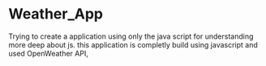# Weather_App
Trying to create a application using only the java script for understanding more deep about js.
this application is completly build using javascript and used OpenWeather API,












